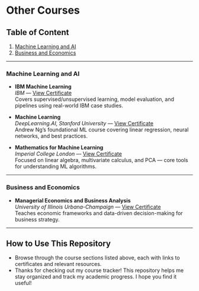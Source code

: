 # Other Courses

## Table of Content
1. [Machine Learning and AI](#machine-learning-and-ai)
2. [Business and Economics](#business-and-economics)

---

### Machine Learning and AI

- **IBM Machine Learning**  
  *IBM* — [View Certificate](https://coursera.org/share/6a3ebec5f4e302760e2ec59014351f22)  
  Covers supervised/unsupervised learning, model evaluation, and pipelines using real-world IBM case studies.

- **Machine Learning**  
  *DeepLearning.AI, Stanford University* — [View Certificate](https://coursera.org/share/f240b13fb243e3503e202264bec23138)  
  Andrew Ng’s foundational ML course covering linear regression, neural networks, and best practices.

- **Mathematics for Machine Learning**  
  *Imperial College London* — [View Certificate](https://coursera.org/share/0ae1cd958cd41ab3d3494b773a53976f)  
  Focused on linear algebra, multivariate calculus, and PCA — core tools for understanding ML algorithms.

---

### Business and Economics

- **Managerial Economics and Business Analysis**  
  *University of Illinois Urbana-Champaign* — [View Certificate](https://coursera.org/share/7d39e68c81c226a50fbae0388b91a8f1)  
  Teaches economic frameworks and data-driven decision-making for business strategy.

---

## How to Use This Repository

- Browse through the course sections listed above, each with links to certificates and relevant resources.
- Thanks for checking out my course tracker! This repository helps me stay organized and track my academic progress. I hope you find it useful!
